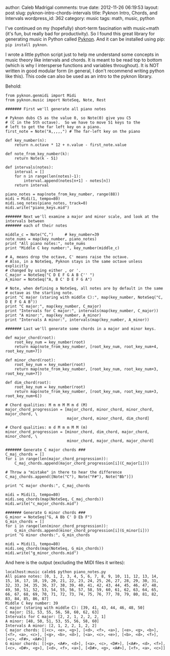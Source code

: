 author: Caleb Madrigal
comments: true
date: 2012-11-26 06:19:53
layout: post
slug: pyknon-intro-chords-intervals
title: Pyknon Intro, Chords, and Intervals
wordpress_id: 362
category: music
tags: math, music, python

I've continued on my (hopefully) short-term fascination with music+math (it's fun, but really bad for productivity).  So I found this great library for generating music in Python called [Pyknon](http://kroger.github.com/pyknon/).  And it can be installed using pip: `pip install pyknon`.

I wrote a little python script just to help me understand some concepts in music theory like intervals and chords.  It is meant to be read top to bottom (which is why I intersperse functions and variables throughout).  It is NOT written in good modular form (in general, I don't recommend writing python like this).  This code can also be used as an intro to the pyknon library.

Behold:


    
    
    from pyknon.genmidi import Midi
    from pyknon.music import NoteSeq, Note, Rest
    
    ####### First we'll generate all piano notes
    
    # Pyknon dubs C5 as the value 0, so Note(0) give you C5
    # (C in the 5th octave).  So we have to move 51 keys to the
    # left to get the far left key on a piano.
    first_note = Note("A,,,,,") # The far-left key on the piano
    
    def key_number(n):
        return n.octave * 12 + n.value - first_note.value
    
    def note_from_key_number(k):
        return Note(k - 51)
    
    def intervals(notes):
        interval = []
        for n in range(len(notes)-1):
            interval.append(notes[n+1] - notes[n])
        return interval
    
    piano_notes = map(note_from_key_number, range(88))
    midi = Midi(1, tempo=80)
    midi.seq_notes(piano_notes, track=0)
    midi.write("piano_keys.mid")
    
    ####### Next we'll examine a major and minor scale, and look at the intervals between
    ####### each of their notes
    
    middle_c = Note("C,")     # key_number=39
    note_nums = map(key_number, piano_notes)
    print "All piano notes:", note_nums
    print "Middle C key number:", key_number(middle_c)
    
    # A, means drop the octave, C' means raise the octave.
    # Also, in a NoteSeq, Pyknon stays in the same octave unless explicitly
    # changed by using either , or '.
    C_major = NoteSeq("C D E F G A B C'' ")
    A_minor = NoteSeq("A, B C' D E F G A")
    
    # Note, when defining a NoteSeq, all notes are by default in the same 
    # octave as the starting note.
    print "C major (staring with middle C):", map(key_number, NoteSeq("C, D E F G A B"))
    print "C major:", map(key_number, C_major)
    print "Intervals for C major:", intervals(map(key_number, C_major))
    print "A minor:", map(key_number, A_minor)
    print "Intervals A minor:", intervals(map(key_number, A_minor))
    
    ####### Last we'll generate some chords in a major and minor keys.
    
    def major_chord(root):
        root_key_num = key_number(root)
        return map(note_from_key_number, [root_key_num, root_key_num+4, root_key_num+7])
    
    def minor_chord(root):
        root_key_num = key_number(root)
        return map(note_from_key_number, [root_key_num, root_key_num+3, root_key_num+7])
    
    def dim_chord(root):
        root_key_num = key_number(root)
        return map(note_from_key_number, [root_key_num, root_key_num+3, root_key_num+6])
    
    # Chord qualities: M m m M M m d (M)
    major_chord_progression = [major_chord, minor_chord, minor_chord, major_chord, \
                               major_chord, minor_chord, dim_chord]
    
    # Chord qualities: m d M m m M M (m)
    minor_chord_progression = [minor_chord, dim_chord, major_chord, minor_chord, \
                               minor_chord, major_chord, major_chord]
    
    ####### Generate C major chords ###
    C_maj_chords = []
    for i in range(len(major_chord_progression)):
        C_maj_chords.append(major_chord_progression[i](C_major[i]))
    
    # Throw a "mistake" in there to hear the difference
    C_maj_chords.append([Note("C"), Note("F#"), Note("Bb")])
    
    print "C major chords:", C_maj_chords
    
    midi = Midi(1, tempo=80)
    midi.seq_chords(map(NoteSeq, C_maj_chords))
    midi.write("c_major_chords.mid")
        
    ####### Generate G minor chords ###
    G_minor = NoteSeq("G, A Bb C' D Eb F")
    G_min_chords = []
    for i in range(len(minor_chord_progression)):
        G_min_chords.append(minor_chord_progression[i](G_minor[i]))
    print "G minor chords:", G_min_chords
    
    midi = Midi(1, tempo=80)
    midi.seq_chords(map(NoteSeq, G_min_chords))
    midi.write("g_minor_chords.mid")
    



And here is the output (excluding the MIDI files it writes):

    
    
    localhost:music caleb$ python piano_notes.py 
    All piano notes: [0, 1, 2, 3, 4, 5, 6, 7, 8, 9, 10, 11, 12, 13, 14, 15, 16, 17, 18, 19, 20, 21, 22, 23, 24, 25, 26, 27, 28, 29, 30, 31, 32, 33, 34, 35, 36, 37, 38, 39, 40, 41, 42, 43, 44, 45, 46, 47, 48, 49, 50, 51, 52, 53, 54, 55, 56, 57, 58, 59, 60, 61, 62, 63, 64, 65, 66, 67, 68, 69, 70, 71, 72, 73, 74, 75, 76, 77, 78, 79, 80, 81, 82, 83, 84, 85, 86, 87]
    Middle C key number: 39
    C major (staring with middle C): [39, 41, 43, 44, 46, 48, 50]
    C major: [51, 53, 55, 56, 58, 60, 62, 63]
    Intervals for C major: [2, 2, 1, 2, 2, 2, 1]
    A minor: [48, 50, 51, 53, 55, 56, 58, 60]
    Intervals A minor: [2, 1, 2, 2, 1, 2, 2]
    C major chords: [[<c>, <e>, <g>], [<d>, <f>, <a>], [<e>, <g>, <b>], [<f>, <a>, <c>], [<g>, <b>, <d>], [<a>, <c>, <e>], [<b>, <d>, <f>], [<c>, <F#>, <A#>]]
    G minor chords: [[<g>, <A#>, <d>], [<a>, <c>, <D#>], [<A#>, <d>, <f>], [<c>, <D#>, <g>], [<d>, <f>, <a>], [<D#>, <g>, <A#>], [<f>, <a>, <c>]]
    




